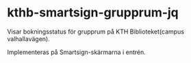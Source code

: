 # kthb-smartsign-grupprum-jq

Visar bokningsstatus för grupprum på KTH Biblioteket(campus valhallavägen).

Implementeras på Smartsign-skärmarna i entrén.

